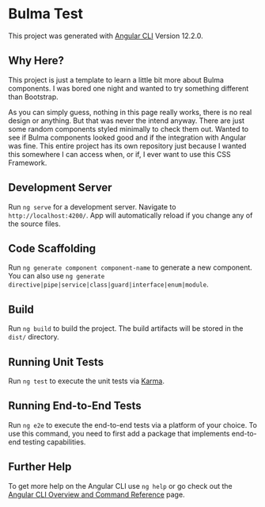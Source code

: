 # Bulma Test

This project was generated with [Angular CLI](https://github.com/angular/angular-cli) Version 12.2.0.

## Why Here?

This project is just a template to learn a little bit more about Bulma components. I was bored one
night and wanted to try something different than Bootstrap.

As you can simply guess, nothing in this page really works, there is no real design or anything.
But that was never the intend anyway. There are just some random components styled minimally to
check them out. Wanted to see if Bulma components looked good and if the integration with Angular
was fine. This entire project has its own repository just because I wanted this somewhere I can
access when, or if, I ever want to use this CSS Framework.

## Development Server

Run `ng serve` for a development server. Navigate to `http://localhost:4200/`. App will automatically reload if you change any of the source files.

## Code Scaffolding

Run `ng generate component component-name` to generate a new component. You can also use `ng generate directive|pipe|service|class|guard|interface|enum|module`.

## Build

Run `ng build` to build the project. The build artifacts will be stored in the `dist/` directory.

## Running Unit Tests

Run `ng test` to execute the unit tests via [Karma](https://karma-runner.github.io).

## Running End-to-End Tests

Run `ng e2e` to execute the end-to-end tests via a platform of your choice. To use this command, you need to first add a package that implements end-to-end testing capabilities.

## Further Help

To get more help on the Angular CLI use `ng help` or go check out the [Angular CLI Overview and Command Reference](https://angular.io/cli) page.
